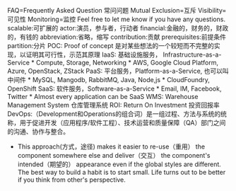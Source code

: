FAQ=Frequently Asked Question 常问问题
Mutual Exclusion=互斥
Visibility=可见性
Monitoring=监控
Feel free to let me know if you have any questions.
scalable:可扩展的
actor:演员，参与者，行动者
financial:金融的，财务的，财政的，有钱的
abbreviation:省略，缩写
contribution:贡献
prerequisites:前提条件
partition:分片
POC: Proof of concept 是对某些想法的一个较短而不完整的实现，以证明其可行性，示范其原理
IaaS: 基础设施服务， Infrastructure-as-a-Service
    * Compute, Storage, Networking
    * AWS, Google Cloud Platform, Azure, OpenStack, ZStack
PaaS: 平台服务，Platform-as-a-Service, 也可以叫中间件
    * MySQL, Mangodb, RabbitMQ, Java, Node,js
    * CloudFoundry, OpenShift
SaaS: 软件服务，Software-as-a-Service
    * Email, IM, Facebook, Twitter
    * Almost every application can be SaaS
WMS: Warehouse Management System 仓库管理系统
ROI: Return On Investment 投资回报率
DevOps:（Development和Operations的组合词）是一组过程、方法与系统的统称，用于促进开发（应用程序/软件工程）、技术运营和质量保障（QA）部门之间的沟通、协作与整合。

* This approach(方式，途径) makes it easier to re-use（重用） the component somewhere else and deliver（交互） the component's intended（期望的） appearance even if the global styles are different.
The best way to build a habit is to start small.
Life turns out to be better if you think from other's perspective.